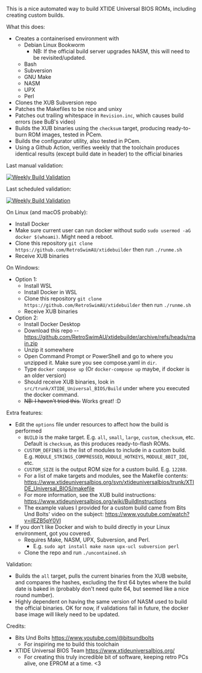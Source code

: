 This is a nice automated way to build XTIDE Universal BIOS ROMs, including creating custom builds.

What this does:
* Creates a containerised environment with
  * Debian Linux Bookworm
    * NB: If the official build server upgrades NASM, this will need to be revisited/updated.
  * Bash
  * Subversion
  * GNU Make
  * NASM
  * UPX
  * Perl
* Clones the XUB Subversion repo
* Patches the Makefiles to be nice and unixy
* Patches out trailing whitespace in `Revision.inc`, which causes build errors (see BuB's video)
* Builds the XUB binaries using the `checksum` target, producing ready-to-burn ROM images, tested in PCem.
* Builds the configurator utility, also tested in PCem.
* Using a Github Action, verifies weekly that the toolchain produces identical results (except build date in header) to the official binaries

Last manual validation:

[![Weekly Build Validation](https://github.com/RetroSwimAU/xtidebuilder/actions/workflows/validation-build.yml/badge.svg?branch=main&event=workflow_dispatch)](https://github.com/RetroSwimAU/xtidebuilder/actions/workflows/validation-build.yml)

Last scheduled validation:

[![Weekly Build Validation](https://github.com/RetroSwimAU/xtidebuilder/actions/workflows/validation-build.yml/badge.svg?branch=main&event=schedule)](https://github.com/RetroSwimAU/xtidebuilder/actions/workflows/validation-build.yml)

On Linux (and macOS probably):
* Install Docker
* Make sure current user can run docker without sudo `sudo usermod -aG docker $(whoami)`. Might need a reboot.
* Clone this repository `git clone https://github.com/RetroSwimAU/xtidebuilder` then run `./runme.sh`
* Receive XUB binaries

On Windows:
* Option 1:
  * Install WSL
  * Install Docker in WSL
  * Clone this repository `git clone https://github.com/RetroSwimAU/xtidebuilder` then run `./runme.sh`
  * Receive XUB binaries
* Option 2:
  * Install Docker Desktop
  * Download this repo -- https://github.com/RetroSwimAU/xtidebuilder/archive/refs/heads/main.zip
  * Unzip it somewhere
  * Open Command Prompt or PowerShell and go to where you unzipped it. Make sure you see compose.yaml in `dir`.
  * Type `docker compose up` (Or `docker-compose up` maybe, if docker is an older version)
  * Should receive XUB binaries, look in `src/trunk/XTIDE_Universal_BIOS/Build` under where you executed the docker command.
  * ~~NB: I haven't tried this.~~ Works great! :D
 
Extra features:
* Edit the `options` file under resources to affect how the build is performed
  * `BUILD` is the make target. E.g. `all`, `small`, `large`, `custom`, `checksum`, etc. Default is `checksum`, as this produces ready-to-flash ROMs.
  * `CUSTOM_DEFINES` is the list of modules to include in a custom build. E.g. `MODULE_STRINGS_COMPRESSED`,  `MODULE_HOTKEYS`,  `MODULE_8BIT_IDE`, etc.
  * `CUSTOM_SIZE` is the output ROM size for a custom build. E.g. `12288`.
  * For a list of make targets and modules, see the Makefile contents: https://www.xtideuniversalbios.org/svn/xtideuniversalbios/trunk/XTIDE_Universal_BIOS/makefile
  * For more information, see the XUB build instructions: https://www.xtideuniversalbios.org/wiki/BuildInstructions
  * The example values I provided for a custom build came from Bits Und Bolts' video on the subject: https://www.youtube.com/watch?v=ilEZB5pY0VI
* If you don't like Docker and wish to build directly in your Linux environment, got you covered.
  * Requires Make, NASM, UPX, Subversion, and Perl.
    * E.g. `sudo apt install make nasm upx-ucl subversion perl`
  * Clone the repo and run `./uncontained.sh`
 
Validation:
* Builds the `all` target, pulls the current binaries from the XUB website, and compares the hashes, excluding the first 64 bytes where the build date is baked in (probably don't need quite 64, but seemed like a nice round number).
* Highly dependent on having the same version of NASM used to build the official binaries. OK for now, if validations fail in future, the docker base image will likely need to be updated.

Credits:
* Bits Und Bolts https://www.youtube.com/@bitsundbolts
  * For inspiring me to build this toolchain
* XTIDE Universal BIOS Team https://www.xtideuniversalbios.org/
  * For creating this truly incredible bit of software, keeping retro PCs alive, one EPROM at a time. <3
